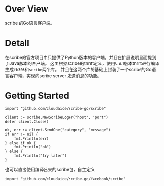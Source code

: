 Over View
=========

scribe 的Go语言客户端。

Detail
======

在scribe的官方项目中只提供了Python版本的客户端，并且在扩展说明里面提到了Java版本的客户端。
这里根据scribe的thrift定义，使用0.9.1版本thrift进行编译生成`fb303`和`scribe`两个库。
并且在这两个库的基础上封装了一个scribe的Go语言客户端，实现向scribe server 发送消息的功能。

Getting Started
===============

    import "github.com/cloudaice/scribe-go/scribe"

    client := scribe.NewScribeLoger("host", "port")
    defer client.Close()

    ok, err := client.SendOne("category", "message")
    if err != nil {
        fmt.Println(err)
    } else if ok {
        fmt.Println("ok")
    } else {
        fmt.Println("try later")
    }

也可以直接使用编译出来的scribe包，自主定义

    import "github.com/cloudaice/scribe-go/facebook/scribe"
    
